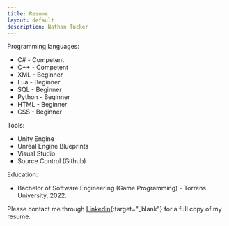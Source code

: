 ```yaml
---
title: Resume
layout: default
description: Nathan Tucker
---
```


Programming languages:  
* C# - Competent
* C++ - Competent 
* XML - Beginner
* Lua - Beginner
* SQL - Beginner
* Python - Beginner
* HTML - Beginner
* CSS - Beginner

Tools:
* Unity Engine
* Unreal Engine Blueprints
* Visual Studio
* Source Control (Github)

Education:
* Bachelor of Software Engineering (Game Programming) - Torrens University, 2022.

Please contact me through [Linkedin](https://www.linkedin.com/in/nathan-tucker-3613a4227/){:target="_blank"} for a full copy of my resume.  
